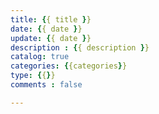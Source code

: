 ```yaml
---
title: {{ title }}
date: {{ date }}
update: {{ date }}
description : {{ description }}
catalog: true
categories: {{categories}}
type: {{}}
comments : false

---
```

